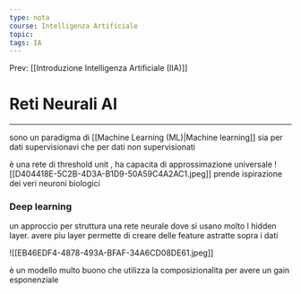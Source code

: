 ```yaml
---
type: nota
course: Intelligenza Artificiale
topic: 
tags: IA
---
```


Prev: [[Introduzione Intelligenza Artificiale (IIA)]]

# Reti Neurali AI
---
sono un paradigma di [[Machine Learning (ML)|Machine learning]] sia per dati supervisionavi che per dati non supervisionati 


è una rete di  threshold unit , ha capacita di approssimazione universale 
![[D404418E-5C2B-4D3A-B1D9-50A59C4A2AC1.jpeg]]
prende ispirazione dei veri neuroni biologici

### Deep learning
un approccio per struttura una rete neurale dove si usano molto l hidden layer.
avere piu layer permette di creare delle feature astratte sopra i dati 

![[EB46EDF4-4878-493A-BFAF-34A6CD08DE61.jpeg]]


è un modello multo buono che utilizza la composizionalita  per avere un gain esponenziale 